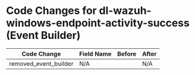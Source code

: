 # Code Changes for dl-wazuh-windows-endpoint-activity-success (Event Builder)

| Code Change | Field Name | Before | After |
|-------------|------------|--------|-------|
| removed_event_builder | N/A |  | N/A |